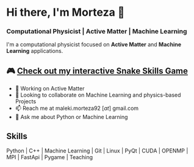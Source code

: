 # Hi there, I'm Morteza 👋

### Computational Physicist | Active Matter | Machine Learning

I'm a computational physicist focused on **Active Matter** and **Machine Learning** applications.

## 🎮 [Check out my interactive Snake Skills Game](https://mmaleki92.github.io/snake-skills-game/)

- 🔭 Working on Active Matter
- 👯 Looking to collaborate on Machine Learning and physics-based Projects
- 📫 Reach me at maleki.morteza92 [_at_] gmail.com
- 💬 Ask me about Python or Machine Learning

## Skills
Python | C++ | Machine Learning | Git | Linux | PyQt | CUDA | OPENMP | MPI | FastApi | Pygame | Teaching
